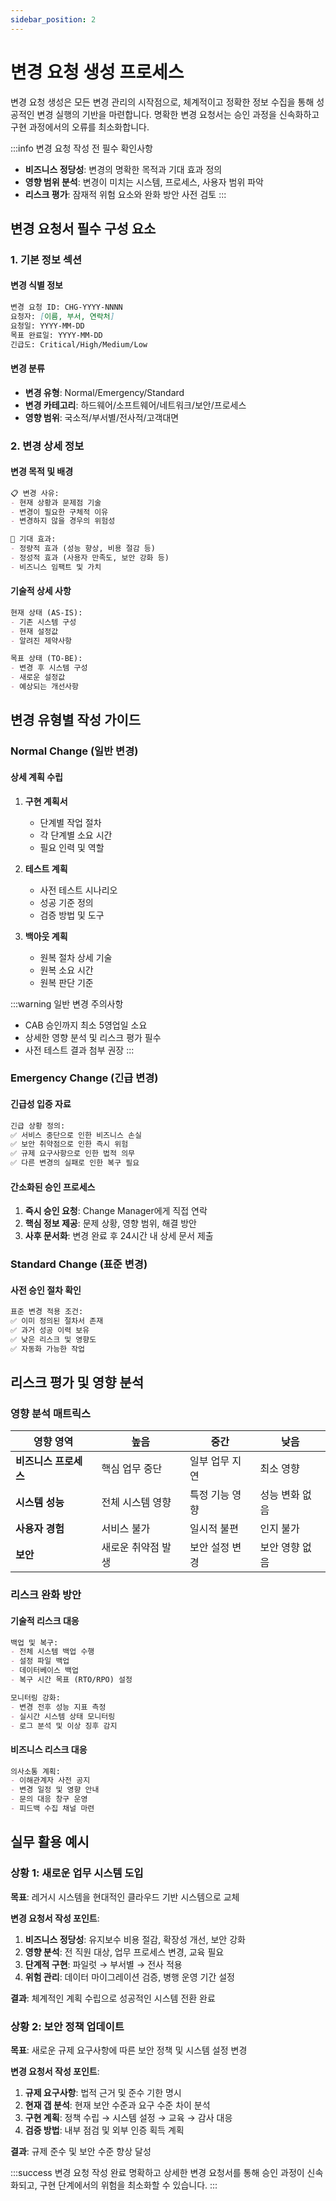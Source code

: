 ```yaml
---
sidebar_position: 2
---
```


# 변경 요청 생성 프로세스

변경 요청 생성은 모든 변경 관리의 시작점으로, 체계적이고 정확한 정보 수집을 통해 성공적인 변경 실행의 기반을 마련합니다. 명확한 변경 요청서는 승인 과정을 신속화하고 구현 과정에서의 오류를 최소화합니다.

:::info 변경 요청 작성 전 필수 확인사항
- **비즈니스 정당성**: 변경의 명확한 목적과 기대 효과 정의
- **영향 범위 분석**: 변경이 미치는 시스템, 프로세스, 사용자 범위 파악
- **리스크 평가**: 잠재적 위험 요소와 완화 방안 사전 검토
:::

## 변경 요청서 필수 구성 요소

### 1. 기본 정보 섹션

#### 변경 식별 정보
```markdown
변경 요청 ID: CHG-YYYY-NNNN
요청자: [이름, 부서, 연락처]
요청일: YYYY-MM-DD
목표 완료일: YYYY-MM-DD
긴급도: Critical/High/Medium/Low
```

#### 변경 분류
- **변경 유형**: Normal/Emergency/Standard
- **변경 카테고리**: 하드웨어/소프트웨어/네트워크/보안/프로세스
- **영향 범위**: 국소적/부서별/전사적/고객대면

### 2. 변경 상세 정보

#### 변경 목적 및 배경
```markdown
📋 변경 사유:
- 현재 상황과 문제점 기술
- 변경이 필요한 구체적 이유
- 변경하지 않을 경우의 위험성

🎯 기대 효과:
- 정량적 효과 (성능 향상, 비용 절감 등)
- 정성적 효과 (사용자 만족도, 보안 강화 등)
- 비즈니스 임팩트 및 가치
```

#### 기술적 상세 사항
```markdown
현재 상태 (AS-IS):
- 기존 시스템 구성
- 현재 설정값
- 알려진 제약사항

목표 상태 (TO-BE):
- 변경 후 시스템 구성
- 새로운 설정값
- 예상되는 개선사항
```

## 변경 유형별 작성 가이드

### Normal Change (일반 변경)

#### 상세 계획 수립
1. **구현 계획서**
   - 단계별 작업 절차
   - 각 단계별 소요 시간
   - 필요 인력 및 역할

2. **테스트 계획**
   - 사전 테스트 시나리오
   - 성공 기준 정의
   - 검증 방법 및 도구

3. **백아웃 계획**
   - 원복 절차 상세 기술
   - 원복 소요 시간
   - 원복 판단 기준

:::warning 일반 변경 주의사항
- CAB 승인까지 최소 5영업일 소요
- 상세한 영향 분석 및 리스크 평가 필수
- 사전 테스트 결과 첨부 권장
:::

### Emergency Change (긴급 변경)

#### 긴급성 입증 자료
```markdown
긴급 상황 정의:
✅ 서비스 중단으로 인한 비즈니스 손실
✅ 보안 취약점으로 인한 즉시 위험
✅ 규제 요구사항으로 인한 법적 의무
✅ 다른 변경의 실패로 인한 복구 필요
```

#### 간소화된 승인 프로세스
1. **즉시 승인 요청**: Change Manager에게 직접 연락
2. **핵심 정보 제공**: 문제 상황, 영향 범위, 해결 방안
3. **사후 문서화**: 변경 완료 후 24시간 내 상세 문서 제출

### Standard Change (표준 변경)

#### 사전 승인 절차 확인
```markdown
표준 변경 적용 조건:
✅ 이미 정의된 절차서 존재
✅ 과거 성공 이력 보유
✅ 낮은 리스크 및 영향도
✅ 자동화 가능한 작업
```

## 리스크 평가 및 영향 분석

### 영향 분석 매트릭스

| 영향 영역 | 높음 | 중간 | 낮음 |
|-----------|------|------|------|
| **비즈니스 프로세스** | 핵심 업무 중단 | 일부 업무 지연 | 최소 영향 |
| **시스템 성능** | 전체 시스템 영향 | 특정 기능 영향 | 성능 변화 없음 |
| **사용자 경험** | 서비스 불가 | 일시적 불편 | 인지 불가 |
| **보안** | 새로운 취약점 발생 | 보안 설정 변경 | 보안 영향 없음 |

### 리스크 완화 방안

#### 기술적 리스크 대응
```markdown
백업 및 복구:
- 전체 시스템 백업 수행
- 설정 파일 백업
- 데이터베이스 백업
- 복구 시간 목표 (RTO/RPO) 설정

모니터링 강화:
- 변경 전후 성능 지표 측정
- 실시간 시스템 상태 모니터링
- 로그 분석 및 이상 징후 감지
```

#### 비즈니스 리스크 대응
```markdown
의사소통 계획:
- 이해관계자 사전 공지
- 변경 일정 및 영향 안내
- 문의 대응 창구 운영
- 피드백 수집 채널 마련
```

## 실무 활용 예시

### 상황 1: 새로운 업무 시스템 도입

**목표**: 레거시 시스템을 현대적인 클라우드 기반 시스템으로 교체

**변경 요청서 작성 포인트**:
1. **비즈니스 정당성**: 유지보수 비용 절감, 확장성 개선, 보안 강화
2. **영향 분석**: 전 직원 대상, 업무 프로세스 변경, 교육 필요
3. **단계적 구현**: 파일럿 → 부서별 → 전사 적용
4. **위험 관리**: 데이터 마이그레이션 검증, 병행 운영 기간 설정

**결과**: 체계적인 계획 수립으로 성공적인 시스템 전환 완료

### 상황 2: 보안 정책 업데이트

**목표**: 새로운 규제 요구사항에 따른 보안 정책 및 시스템 설정 변경

**변경 요청서 작성 포인트**:
1. **규제 요구사항**: 법적 근거 및 준수 기한 명시
2. **현재 갭 분석**: 현재 보안 수준과 요구 수준 차이 분석
3. **구현 계획**: 정책 수립 → 시스템 설정 → 교육 → 감사 대응
4. **검증 방법**: 내부 점검 및 외부 인증 획득 계획

**결과**: 규제 준수 및 보안 수준 향상 달성

:::success 변경 요청 작성 완료
명확하고 상세한 변경 요청서를 통해 승인 과정이 신속화되고, 구현 단계에서의 위험을 최소화할 수 있습니다.
:::